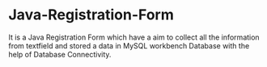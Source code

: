 # Java-Registration-Form
It is a Java Registration Form which have a aim to collect  all the information from textfield and stored a data in MySQL workbench Database with the help of Database Connectivity.
